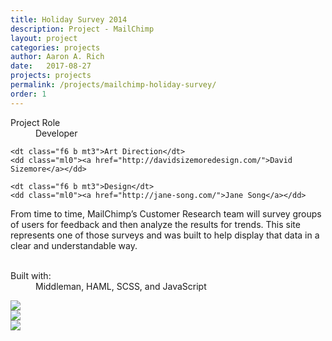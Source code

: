 ```yaml
---
title: Holiday Survey 2014
description: Project - MailChimp
layout: project
categories: projects
author: Aaron A. Rich
date:   2017-08-27
projects: projects
permalink: /projects/mailchimp-holiday-survey/
order: 1
---
```


<div class="fl w-100 w-25-l mt0-l mt3">
  <dl class="lh-title mt0">
    <dt class="f6 b">Project Role</dt>
    <dd class="ml0">Developer</dd>

    <dt class="f6 b mt3">Art Direction</dt>
    <dd class="ml0"><a href="http://davidsizemoredesign.com/">David Sizemore</a></dd>

    <dt class="f6 b mt3">Design</dt>
    <dd class="ml0"><a href="http://jane-song.com/">Jane Song</a></dd>
  </dl>
</div>

<div class="fr w-100 w-75-l mb0-l mb3">
  From time to time, MailChimp’s Customer Research team will survey groups of users for feedback and then analyze the results for trends. This site represents one of those surveys and was built to help display that data in a clear and understandable way.
  <br>
  <br>
  <dl class="lh-title mv2">
    <dt class="dib b">Built with:</dt>
    <dd class="dib ml0">Middleman, HAML, SCSS, and JavaScript</dd>
  </dl>
</div>

<div class="fl pv3 pv3-ns">

  <div class="fr-ns w-100 ml3-l mv3 browser">
    <img src="{{ site.url }}/assets/mc_holiday_survey/1.jpg" class="w-100"/>
  </div>

</div>

<div class="fl pv3 pv3-ns">

  <div class="fl-ns w-100 mv3 browser">
    <img src="{{ site.url }}/assets/mc_holiday_survey/2.jpg" class="w-100"/>
  </div>

</div>

<div class="fl pv3 pv3-ns">

  <div class="fl-ns w-100 mv3 browser">
    <img src="{{ site.url }}/assets/mc_holiday_survey/3.jpg" class="w-100"/>
  </div>

</div>
